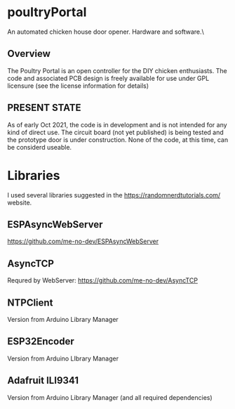 # poultryPortal
An automated chicken house door opener.  Hardware and software.\

## Overview
The Poultry Portal is an open controller for the DIY chicken enthusiasts. The code and associated PCB design
is freely available for use under GPL licensure (see the license information for details)

## PRESENT STATE
As of early Oct 2021, the code is in development and is not intended for any kind of direct use. The circuit board (not yet published) is being 
tested and the prototype door is under construction.  None of the code, at this time, can be considerd useable.

# Libraries
I used several libraries suggested in the https://randomnerdtutorials.com/ website.
## ESPAsyncWebServer
https://github.com/me-no-dev/ESPAsyncWebServer
## AsyncTCP
Requred by WebServer: https://github.com/me-no-dev/AsyncTCP
## NTPClient
Version from Arduino Library Manager
## ESP32Encoder
Version from Arduino LIbrary Manager
## Adafruit ILI9341
Version from Arduino Library Manager (and all required dependencies)

